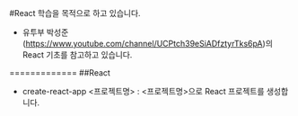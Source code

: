 
#React 학습을 목적으로 하고 있습니다.
* 유투부 박성준(https://www.youtube.com/channel/UCPtch39eSiADfztyrTks6pA)의 React 기초를 참고하고 있습니다.

=============
##React
* create-react-app <프로젝트명>  : <프로젝트명>으로 React 프로젝트를 생성합니다.
